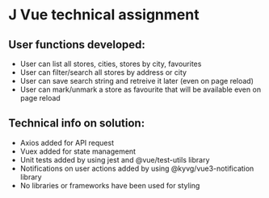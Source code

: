 # J Vue technical assignment

## User functions developed:

- User can list all stores, cities, stores by city, favourites 
- User can filter/search all stores by address or city
- User can save search string and retreive it later (even on page reload)
- User can mark/unmark a store as favourite that will be available even on page reload

## Technical info on solution:

- Axios added for API request
- Vuex added for state management
- Unit tests added by using jest and @vue/test-utils library
- Notifications on user actions added by using @kyvg/vue3-notification library
- No libraries or frameworks have been used for styling
